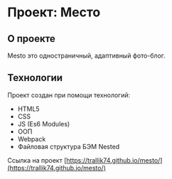 # Проект: Место

## О проекте
Mesto это одностраничный, адаптивный фото-блог.

## Технологии
Проект создан при помощи технологий:
* HTML5
* CSS
* JS (Es6 Modules)
* ООП
* Webpack
* Файловая структура БЭМ Nested

Ссылка на проект [https://trallik74.github.io/mesto/](https://trallik74.github.io/mesto/)
